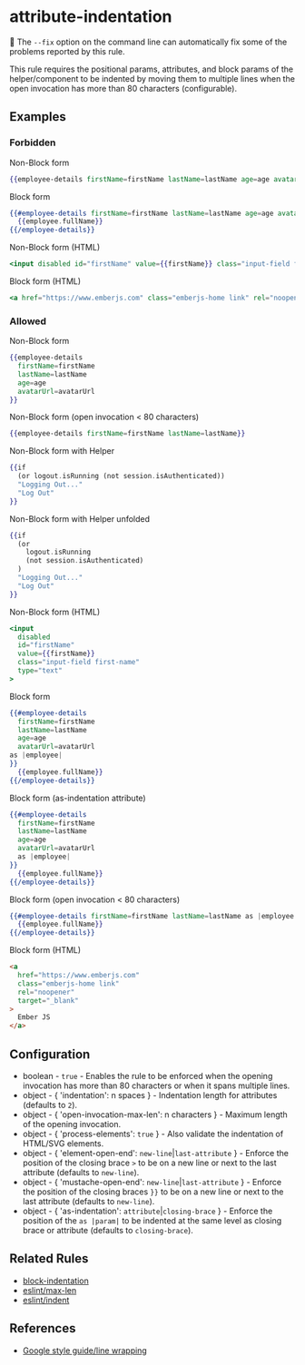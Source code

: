 # attribute-indentation

🔧 The `--fix` option on the command line can automatically fix some of the problems reported by this rule.

This rule requires the positional params, attributes, and block params of the helper/component to be indented by moving them to multiple lines when the open invocation has more than 80 characters (configurable).

## Examples

### Forbidden

Non-Block form

```hbs
{{employee-details firstName=firstName lastName=lastName age=age avatarUrl=avatarUrl}}
```

Block form

```hbs
{{#employee-details firstName=firstName lastName=lastName age=age avatarUrl=avatarUrl as |employee|}}
  {{employee.fullName}}
{{/employee-details}}
```

Non-Block form (HTML)

```hbs
<input disabled id="firstName" value={{firstName}} class="input-field first-name" type="text">
```

Block form (HTML)

```hbs
<a href="https://www.emberjs.com" class="emberjs-home link" rel="noopener" target="_blank">Ember JS</a>
```

### Allowed

Non-Block form

```hbs
{{employee-details
  firstName=firstName
  lastName=lastName
  age=age
  avatarUrl=avatarUrl
}}
```

Non-Block form (open invocation < 80 characters)

```hbs
{{employee-details firstName=firstName lastName=lastName}}
```

Non-Block form with Helper

```hbs
{{if
  (or logout.isRunning (not session.isAuthenticated))
  "Logging Out..."
  "Log Out"
}}
```

Non-Block form with Helper unfolded

```hbs
{{if
  (or
    logout.isRunning
    (not session.isAuthenticated)
  )
  "Logging Out..."
  "Log Out"
}}
```

Non-Block form (HTML)

```hbs
<input
  disabled
  id="firstName"
  value={{firstName}}
  class="input-field first-name"
  type="text"
>
```

Block form

```hbs
{{#employee-details
  firstName=firstName
  lastName=lastName
  age=age
  avatarUrl=avatarUrl
as |employee|
}}
  {{employee.fullName}}
{{/employee-details}}
```

Block form (as-indentation attribute)

```hbs
{{#employee-details
  firstName=firstName
  lastName=lastName
  age=age
  avatarUrl=avatarUrl
  as |employee|
}}
  {{employee.fullName}}
{{/employee-details}}
```

Block form (open invocation < 80 characters)

```hbs
{{#employee-details firstName=firstName lastName=lastName as |employee|}}
  {{employee.fullName}}
{{/employee-details}}
```

Block form (HTML)

```html
<a
  href="https://www.emberjs.com"
  class="emberjs-home link"
  rel="noopener"
  target="_blank"
>
  Ember JS
</a>
```

## Configuration

* boolean - `true` - Enables the rule to be enforced when the opening invocation has more than 80 characters or when it spans multiple lines.
* object - { 'indentation': n spaces } - Indentation length for attributes (defaults to `2`).
* object - { 'open-invocation-max-len': n characters } - Maximum length of the opening invocation.
* object - { 'process-elements': `true` } - Also validate the indentation of HTML/SVG elements.
* object - { 'element-open-end': `new-line`|`last-attribute` } - Enforce the position of the closing brace `>` to be on a new line or next to the last attribute (defaults to `new-line`).
* object - { 'mustache-open-end': `new-line`|`last-attribute` } - Enforce the position of the closing braces `}}` to be on a new line or next to the last attribute (defaults to `new-line`).
* object - { 'as-indentation': `attribute`|`closing-brace` } - Enforce the position of the `as |param|` to be indented at the same level as closing brace or attribute (defaults to `closing-brace`).

## Related Rules

* [block-indentation](block-indentation.md)
* [eslint/max-len](https://eslint.org/docs/rules/max-len)
* [eslint/indent](https://eslint.org/docs/rules/indent)

## References

* [Google style guide/line wrapping](https://google.github.io/styleguide/htmlcssguide.html#HTML_Line-Wrapping)
